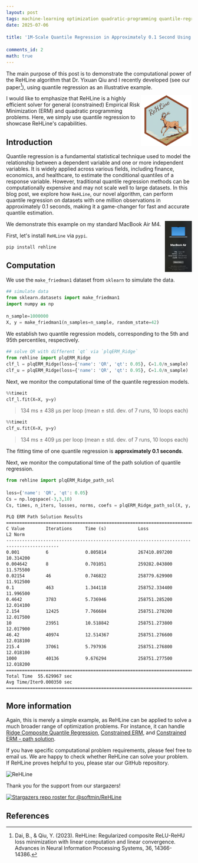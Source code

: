 ```yaml
---
layout: post
tags: machine-learning optimization quadratic-programming quantile-regression
date: 2025-07-06

title: '1M-Scale Quantile Regression in Approximately 0.1 Second Using ReHLine'

comments_id: 2
math: true
---
```


The main purpose of this post is to demonstrate the computational power of the ReHLine algorithm that Dr. Yixuan Qiu and I recently developed (see our paper[^daiqiu2023rehline]), using quantile regression as an illustrative example. 

<a href="https://github.com/softmin/ReHLine"><img src="https://github.com/softmin/ReHLine/blob/main/images/logo.png?raw=true" align="right" height="138" /></a>

I would like to emphasize that ReHLine is a highly efficient solver for general (constrained) Empirical Risk Minimization (ERM) and quadratic programming problems. Here, we simply use quantile regression to showcase ReHLine's capabilities.



## Introduction

Quantile regression is a fundamental statistical technique used to model the relationship between a dependent variable and one or more independent variables. It is widely applied across various fields, including finance, economics, and healthcare, to estimate the conditional quantiles of a response variable. However, traditional quantile regression methods can be computationally expensive and may not scale well to large datasets. In this blog post, we explore how `ReHLine`, our novel algorithm, can perform quantile regression on datasets with one million observations in approximately 0.1 seconds, making it a game-changer for fast and accurate quantile estimation.

<a href="https://github.com/softmin/ReHLine"><img src="https://github.com/statmlben/stackseparating/blob/main/images/mac.png?raw=true" align="right" height="138" /></a>

We demonstrate this example on my standard MacBook Air M4.

First, let's install `ReHLine` via `pypi`.

```bash
pip install rehline
```

## Computation

We use the `make_friedman1` dataset from `sklearn` to simulate the data.

```python
## simulate data
from sklearn.datasets import make_friedman1
import numpy as np

n_sample=1000000
X, y = make_friedman1(n_samples=n_sample, random_state=42)
```
We establish two quantile regression models, corresponding to the 5th and 95th percentiles, respectively.
```python
## solve QR with different `qt` via `plqERM_Ridge`
from rehline import plqERM_Ridge
clf_l = plqERM_Ridge(loss={'name': 'QR', 'qt': 0.05}, C=1.0/n_sample)
clf_u = plqERM_Ridge(loss={'name': 'QR', 'qt': 0.95}, C=1.0/n_sample)
```
Next, we monitor the computational time of the quantile regression models.
```python
%%timeit
clf_l.fit(X=X, y=y)
```
> 134 ms ± 438 μs per loop (mean ± std. dev. of 7 runs, 10 loops each)
```python
%%timeit
clf_u.fit(X=X, y=y)
```
> 134 ms ± 409 μs per loop (mean ± std. dev. of 7 runs, 10 loops each)

The fitting time of one quantile regression is **approximately 0.1 seconds**.

Next, we monitor the computational time of the path solution of quantile regression.

```python
from rehline import plqERM_Ridge_path_sol

loss={'name': 'QR', 'qt': 0.05}
Cs = np.logspace(-3,3,10)
Cs, times, n_iters, losses, norms, coefs = plqERM_Ridge_path_sol(X, y, loss=loss, Cs=Cs, max_iter=50000, tol=1e-4, verbose=1, warm_start=True, return_time=True)
```
```
PLQ ERM Path Solution Results
==========================================================================================
C Value        Iterations     Time (s)            Loss                L2 Norm             
------------------------------------------------------------------------------------------
0.001          6              0.805814            267410.897200       10.314200           
0.004642       8              0.701051            259282.043800       11.575500           
0.02154        46             0.746822            258779.629900       11.912500           
0.1            463            1.344118            258752.334400       11.996500           
0.4642         3783           5.736946            258751.285200       12.014100           
2.154          12425          7.766684            258751.270200       12.017500           
10             23951          10.518842           258751.273800       12.017900           
46.42          40974          12.514367           258751.276600       12.018100           
215.4          37061          5.797936            258751.276800       12.018100           
1000           40136          9.676294            258751.277500       12.018200           
==========================================================================================
Total Time  55.629967 sec
Avg Time/Iter0.000350 sec
==========================================================================================
```

## More information
Again, this is merely a simple example, as ReHLine can be applied to solve a much broader range of optimization problems. For instance, it can handle [Ridge Composite Quantile Regression](https://rehline-python.readthedocs.io/en/latest/examples/CQR.html), [Constrained ERM](https://rehline-python.readthedocs.io/en/latest/examples/FairSVM.html), and [Constrained ERM - path solution](https://rehline-python.readthedocs.io/en/latest/examples/Path_solution.html).

If you have specific computational problem requirements, please feel free to email us. We are happy to check whether ReHLine can solve your problem. If ReHLine proves helpful to you, please star our GitHub repository.

<img src="https://socialify.git.ci/softmin/ReHLine/image?custom_language=GitHub&font=JetBrains+Mono&language=1&logo=https%3A%2F%2Fgithub.com%2Fsoftmin%2FReHLine%2Fblob%2Fmain%2Fimages%2Flogo.png%3Fraw%3Dtrue&name=1&pattern=Plus&theme=Dark" alt="ReHLine" width="320" height="160" />

Thank you for the support from our stargazers!

[![Stargazers repo roster for @softmin/ReHLine](https://reporoster.com/stars/dark/softmin/ReHLine)](https://github.com/softmin/ReHLine/stargazers)


[^daiqiu2023rehline]: Dai, B., & Qiu, Y. (2023). ReHLine: Regularized composite ReLU-ReHU loss minimization with linear computation and linear convergence. Advances in Neural Information Processing Systems, 36, 14366-14386.



## References
